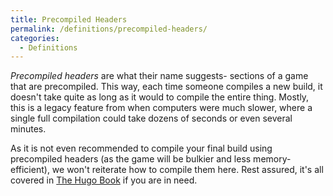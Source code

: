 ```yaml
---
title: Precompiled Headers
permalink: /definitions/precompiled-headers/
categories: 
  - Definitions
---
```


*Precompiled headers* are what their name suggests- sections of a game
that are precompiled. This way, each time someone compiles a new build,
it doesn't take quite as long as it would to compile the entire thing.
Mostly, this is a legacy feature from when computers were much slower,
where a single full compilation could take dozens of seconds or even
several minutes.

As it is not even recommended to compile your final build using
precompiled headers (as the game will be bulkier and less
memory-efficient), we won't reiterate how to compile them here. Rest
assured, it's all covered in [The Hugo Book](The_Hugo_Book)
if you are in need.
